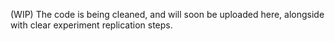 (WIP) The code is being cleaned, and will soon be uploaded here, alongside with clear experiment replication steps.
